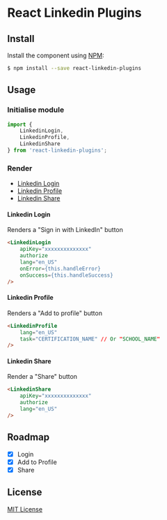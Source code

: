 # React Linkedin Plugins

## Install

Install the component using [NPM](https://www.npmjs.com/):

```sh
$ npm install --save react-linkedin-plugins
```

## Usage

### Initialise module

```js
import {
    LinkedinLogin,
    LinkedinProfile,
    LinkedinShare
} from 'react-linkedin-plugins';
```

### Render
- [Linkedin Login](#linkedin-login)
- [Linkedin Profile](#linkedin-profile)
- [Linkedin Share](#linkedin-share)

#### Linkedin Login
Renders a "Sign in with LinkedIn" button

```html
<LinkedinLogin
    apiKey="xxxxxxxxxxxxxx"
    authorize
    lang="en_US"
    onError={this.handleError}
    onSuccess={this.handleSuccess}
/>
```

#### Linkedin Profile
Renders a "Add to profile" button

```html
<LinkedinProfile
    lang="en_US"
    task="CERTIFICATION_NAME" // Or "SCHOOL_NAME"
/>
```

#### Linkedin Share
Render a "Share" button

```html
<LinkedinShare
    apiKey="xxxxxxxxxxxxxx"
    authorize
    lang="en_US"
/>
```

## Roadmap
- [X] Login
- [X] Add to Profile
- [X] Share

## License

[MIT License](http://opensource.org/licenses/MIT)